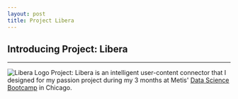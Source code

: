 ```yaml
---
layout: post
title: Project Libera
---
```

## **Introducing Project: Libera**
----
![Libera Logo](../../images/logo.png "Project: Libera Logo")
Project: Libera is an intelligent user-content connector that I designed for my passion project during my 3 months at Metis' [Data Science Bootcamp](https://www.thisismetis.com) in Chicago.
